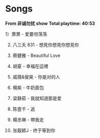 # Songs

**From 非诚勿扰 show**
**Total playtime: 40:53**

1）萧萧 - 爱要坦荡荡

2) 八三夭 831 - 想見你想見你想見你

3) 蔡健雅 - Beautiful Love

4) 胡夏 - 幸福在這裡

5) 戚薇&俊昊 - 你是对的人

6) 楊紫 - 牛奶面包

7) 梁静茹 - 我就知道那是爱

8) 陈壹千 - 追

9) 楊丞琳 - 帶我走

10) 张靓颖J - 终于等到你

